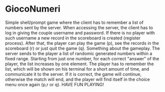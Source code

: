 # GiocoNumeri
Simple shell/prompt game where the client has to remember a list of numbers sent by the server. When accessing the server, the client has 
to log in giving the couple username and password. If there is no player with such username a new record in the scoreboard is created (register process).
After that, the player can play the game (p), see the records in the scoreboard (r) or just quit the game (q). 
Something about the gameplay. The server sends to the player a list of randomic generated numbers within a fixed range. Starting from just one
number, for each correct "answer" of the player, the list increases by one element. The player has to remember the list, which will be shown
on his terminal for a short amount of time, and communicate it to the server. If it is correct, the game will continue, otherwise the match 
will end, and the player will find itself in the choice menu once again (p,r or q). 
HAVE FUN PLAYING!
